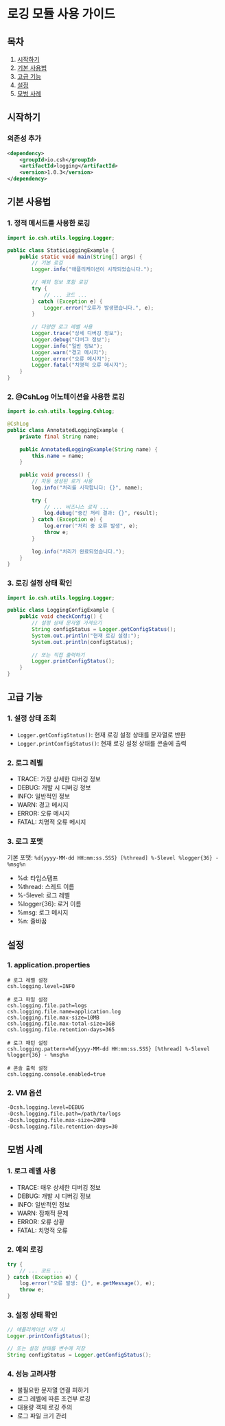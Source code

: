 # 로깅 모듈 사용 가이드

## 목차
1. [시작하기](#시작하기)
2. [기본 사용법](#기본-사용법)
3. [고급 기능](#고급-기능)
4. [설정](#설정)
5. [모범 사례](#모범-사례)

## 시작하기

### 의존성 추가
```xml
<dependency>
    <groupId>io.csh</groupId>
    <artifactId>logging</artifactId>
    <version>1.0.3</version>
</dependency>
```

## 기본 사용법

### 1. 정적 메서드를 사용한 로깅
```java
import io.csh.utils.logging.Logger;

public class StaticLoggingExample {
    public static void main(String[] args) {
        // 기본 로깅
        Logger.info("애플리케이션이 시작되었습니다.");
        
        // 예외 정보 포함 로깅
        try {
            // ... 코드 ...
        } catch (Exception e) {
            Logger.error("오류가 발생했습니다.", e);
        }
        
        // 다양한 로그 레벨 사용
        Logger.trace("상세 디버깅 정보");
        Logger.debug("디버그 정보");
        Logger.info("일반 정보");
        Logger.warn("경고 메시지");
        Logger.error("오류 메시지");
        Logger.fatal("치명적 오류 메시지");
    }
}
```

### 2. @CshLog 어노테이션을 사용한 로깅
```java
import io.csh.utils.logging.CshLog;

@CshLog
public class AnnotatedLoggingExample {
    private final String name;
    
    public AnnotatedLoggingExample(String name) {
        this.name = name;
    }
    
    public void process() {
        // 자동 생성된 로거 사용
        log.info("처리를 시작합니다: {}", name);
        
        try {
            // ... 비즈니스 로직 ...
            log.debug("중간 처리 결과: {}", result);
        } catch (Exception e) {
            log.error("처리 중 오류 발생", e);
            throw e;
        }
        
        log.info("처리가 완료되었습니다.");
    }
}
```

### 3. 로깅 설정 상태 확인
```java
import io.csh.utils.logging.Logger;

public class LoggingConfigExample {
    public void checkConfig() {
        // 설정 상태 문자열 가져오기
        String configStatus = Logger.getConfigStatus();
        System.out.println("현재 로깅 설정:");
        System.out.println(configStatus);
        
        // 또는 직접 출력하기
        Logger.printConfigStatus();
    }
}
```

## 고급 기능

### 1. 설정 상태 조회
- `Logger.getConfigStatus()`: 현재 로깅 설정 상태를 문자열로 반환
- `Logger.printConfigStatus()`: 현재 로깅 설정 상태를 콘솔에 출력

### 2. 로그 레벨
- TRACE: 가장 상세한 디버깅 정보
- DEBUG: 개발 시 디버깅 정보
- INFO: 일반적인 정보
- WARN: 경고 메시지
- ERROR: 오류 메시지
- FATAL: 치명적 오류 메시지

### 3. 로그 포맷
기본 포맷: `%d{yyyy-MM-dd HH:mm:ss.SSS} [%thread] %-5level %logger{36} - %msg%n`
- %d: 타임스탬프
- %thread: 스레드 이름
- %-5level: 로그 레벨
- %logger{36}: 로거 이름
- %msg: 로그 메시지
- %n: 줄바꿈

## 설정

### 1. application.properties
```properties
# 로그 레벨 설정
csh.logging.level=INFO

# 로그 파일 설정
csh.logging.file.path=logs
csh.logging.file.name=application.log
csh.logging.file.max-size=10MB
csh.logging.file.max-total-size=1GB
csh.logging.file.retention-days=365

# 로그 패턴 설정
csh.logging.pattern=%d{yyyy-MM-dd HH:mm:ss.SSS} [%thread] %-5level %logger{36} - %msg%n

# 콘솔 출력 설정
csh.logging.console.enabled=true
```

### 2. VM 옵션
```bash
-Dcsh.logging.level=DEBUG
-Dcsh.logging.file.path=/path/to/logs
-Dcsh.logging.file.max-size=20MB
-Dcsh.logging.file.retention-days=30
```

## 모범 사례

### 1. 로그 레벨 사용
- TRACE: 매우 상세한 디버깅 정보
- DEBUG: 개발 시 디버깅 정보
- INFO: 일반적인 정보
- WARN: 잠재적 문제
- ERROR: 오류 상황
- FATAL: 치명적 오류

### 2. 예외 로깅
```java
try {
    // ... 코드 ...
} catch (Exception e) {
    log.error("오류 발생: {}", e.getMessage(), e);
    throw e;
}
```

### 3. 설정 상태 확인
```java
// 애플리케이션 시작 시
Logger.printConfigStatus();

// 또는 설정 상태를 변수에 저장
String configStatus = Logger.getConfigStatus();
```

### 4. 성능 고려사항
- 불필요한 문자열 연결 피하기
- 로그 레벨에 따른 조건부 로깅
- 대용량 객체 로깅 주의
- 로그 파일 크기 관리 